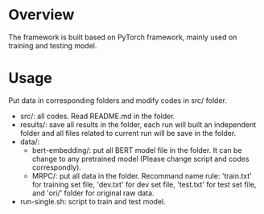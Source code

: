 # Overview

The framework is built based on PyTorch framework, mainly used on training and testing model.

# Usage

Put data in corresponding folders and modify codes in src/ folder.

- src/: all codes. Read README.md in the folder.
- results/: save all results in the folder, each run will built an independent folder and all files related to current run will be save in the folder.
- data/:
	- bert-embedding/: put all BERT model file in the folder. It can be change to any pretrained model (Please change script and codes correspondly).
	- MRPC/: put all data in the folder. Recommand name rule: 'train.txt' for training set file, 'dev.txt' for dev set file, 'test.txt' for test set file, and 'ori/' folder for original raw data.
- run-single.sh: script to train and test model.

